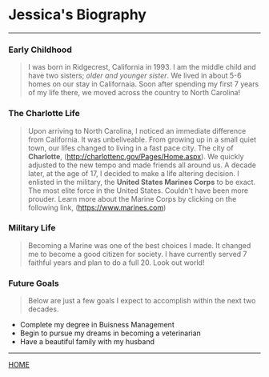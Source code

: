# Jessica's Biography
---

### Early Childhood

> I was born in Ridgecrest, California in 1993. I am the middle child and have two sisters; *older and younger sister*. We lived in about 5-6 homes on our stay in Californaia. Soon after spending my first 7 years of my life there, we moved across the country to North Carolina!


### The Charlotte Life

> Upon arriving to North Carolina, I noticed an immediate difference from California. It was unbeliveable. From growing up in a small quiet town, our lifes changed to living in a fast pace city. The city of **Charlotte**, (http://charlottenc.gov/Pages/Home.aspx). We quickly adjusted to the new tempo and made friends all around us. 
> A decade later, at the age of 17, I decided to make a life altering decision. I enlisted in the military, the **United States Marines Corps** to be exact. The most elite force in the United States. Couldn't have been more prouder. Learn more about the Marine Corps by clicking on the following link, (https://www.marines.com)


### Military Life

> Becoming a Marine was one of the best choices I made. It changed me to become a good citizen for society. I have currently served 7 faithful years and plan to do a full 20. Look out world! 


### Future Goals

> Below are just a few goals I expect to accomplish within the next two decades.

+ Complete my degree in Buisness Management
+ Begin to pursue my dreams in becoming a veterinarian
+ Have a beautiful family with my husband

---

[HOME](https://jlveliz3.github.io/index.md "Takes you back to my homepage")

